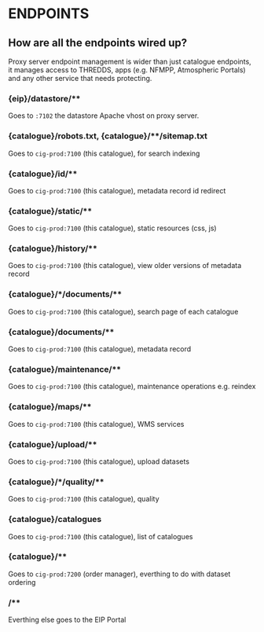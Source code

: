 # ENDPOINTS
## How are all the endpoints wired up?

Proxy server endpoint management is wider than just catalogue endpoints, it manages access to THREDDS, apps (e.g. NFMPP, Atmospheric Portals) and any other service that needs protecting.

### {eip}/datastore/**

Goes to `:7102` the datastore Apache vhost on proxy server.

### {catalogue}/robots.txt, {catalogue}/**/sitemap.txt

Goes to `cig-prod:7100` (this catalogue), for search indexing

### {catalogue}/id/**

Goes to `cig-prod:7100` (this catalogue), metadata record id redirect

### {catalogue}/static/**

Goes to `cig-prod:7100` (this catalogue), static resources (css, js)

### {catalogue}/history/**

Goes to `cig-prod:7100` (this catalogue), view older versions of metadata record

### {catalogue}/*/documents/**

Goes to `cig-prod:7100` (this catalogue), search page of each catalogue

### {catalogue}/documents/** 

Goes to `cig-prod:7100` (this catalogue), metadata record

### {catalogue}/maintenance/**

Goes to `cig-prod:7100` (this catalogue), maintenance operations e.g. reindex

### {catalogue}/maps/**

Goes to `cig-prod:7100` (this catalogue), WMS services

### {catalogue}/upload/**

Goes to `cig-prod:7100` (this catalogue), upload datasets

### {catalogue}/*/quality/**

Goes to `cig-prod:7100` (this catalogue), quality

### {catalogue}/catalogues

Goes to `cig-prod:7100` (this catalogue), list of catalogues

### {catalogue}/**

Goes to `cig-prod:7200` (order manager), everthing to do with dataset ordering

### /**

Everthing else goes to the EIP Portal